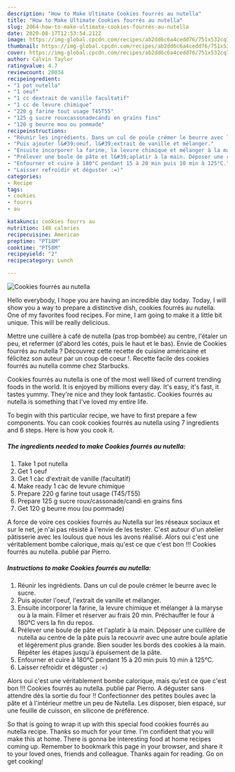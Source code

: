 ```yaml
---
description: "How to Make Ultimate Cookies fourrés au nutella"
title: "How to Make Ultimate Cookies fourrés au nutella"
slug: 2064-how-to-make-ultimate-cookies-fourres-au-nutella
date: 2020-08-17T12:53:54.212Z
image: https://img-global.cpcdn.com/recipes/ab2dd6c6a4cedd76/751x532cq70/cookies-fourres-au-nutella-photo-principale-de-la-recette.jpg
thumbnail: https://img-global.cpcdn.com/recipes/ab2dd6c6a4cedd76/751x532cq70/cookies-fourres-au-nutella-photo-principale-de-la-recette.jpg
cover: https://img-global.cpcdn.com/recipes/ab2dd6c6a4cedd76/751x532cq70/cookies-fourres-au-nutella-photo-principale-de-la-recette.jpg
author: Calvin Taylor
ratingvalue: 4.7
reviewcount: 20034
recipeingredient:
- "1 pot nutella"
- "1 oeuf"
- "1 cc dextrait de vanille facultatif"
- "1 cc de levure chimique"
- "220 g farine tout usage T45T55"
- "125 g sucre rouxcassonadecandi en grains fins"
- "120 g beurre mou ou pommade"
recipeinstructions:
- "Réunir les ingrédients. Dans un cul de poule crémer le beurre avec le sucre."
- "Puis ajouter l&#39;oeuf, l&#39;extrait de vanille et mélanger."
- "Ensuite incorporer la farine, la levure chimique et mélanger à la maryse ou à la main. Filmer et réserver au frais 20 min. Préchauffer le four à 180°C vers la fin du repos."
- "Prélever une boule de pâte et l&#39;aplatir à la main. Déposer une cuillère de nutella au centre de la pâte puis la recouvrir avec une autre boule aplatie et légèrement plus grande. Bien souder les bords des cookies à la main. Répéter les étapes jusqu&#39;à épuisement de la pâte."
- "Enfourner et cuire à 180°C pendant 15 à 20 min puis 10 min à 125°C."
- "Laisser refroidir et déguster :=)"
categories:
- Recipe
tags:
- cookies
- fourrs
- au

katakunci: cookies fourrs au 
nutrition: 148 calories
recipecuisine: American
preptime: "PT18M"
cooktime: "PT58M"
recipeyield: "2"
recipecategory: Lunch

---
```



![Cookies fourrés au nutella](https://img-global.cpcdn.com/recipes/ab2dd6c6a4cedd76/751x532cq70/cookies-fourres-au-nutella-photo-principale-de-la-recette.jpg)

Hello everybody, I hope you are having an incredible day today. Today, I will show you a way to prepare a distinctive dish, cookies fourrés au nutella. One of my favorites food recipes. For mine, I am going to make it a little bit unique. This will be really delicious.

Mettre une cuillère à café de nutella (pas trop bombée) au centre, l&#39;étaler un peu, et refermer (d&#39;abord les cotés, puis le haut et le bas). Envie de Cookies fourrés au nutella ? Découvrez cette recette de cuisine américaine et félicitez son auteur par un coup de coeur !. Recette facile des cookies fourrés au nutella comme chez Starbucks.

Cookies fourrés au nutella is one of the most well liked of current trending foods in the world. It is enjoyed by millions every day. It's easy, it's fast, it tastes yummy. They're nice and they look fantastic. Cookies fourrés au nutella is something that I've loved my entire life.


To begin with this particular recipe, we have to first prepare a few components. You can cook cookies fourrés au nutella using 7 ingredients and 6 steps. Here is how you cook it.

<!--inarticleads1-->

##### The ingredients needed to make Cookies fourrés au nutella:

1. Take 1 pot nutella
1. Get 1 oeuf
1. Get 1 càc d&#39;extrait de vanille (facultatif)
1. Make ready 1 càc de levure chimique
1. Prepare 220 g farine tout usage (T45/T55)
1. Prepare 125 g sucre roux/cassonade/candi en grains fins
1. Get 120 g beurre mou (ou pommade)


A force de voire ces cookies fourrés au Nutella sur les réseaux sociaux et sur le net, je n&#39;ai pas résisté à l&#39;envie de les tester. C&#39;est autour d&#39;un atelier pâtisserie avec les loulous que nous les avons réalisé. Alors oui c&#39;est une véritablement bombe calorique, mais qu&#39;est ce que c&#39;est bon !!! Cookies fourrés au nutella. publié par Pierro. 

<!--inarticleads2-->

##### Instructions to make Cookies fourrés au nutella:

1. Réunir les ingrédients. Dans un cul de poule crémer le beurre avec le sucre.
1. Puis ajouter l&#39;oeuf, l&#39;extrait de vanille et mélanger.
1. Ensuite incorporer la farine, la levure chimique et mélanger à la maryse ou à la main. Filmer et réserver au frais 20 min. Préchauffer le four à 180°C vers la fin du repos.
1. Prélever une boule de pâte et l&#39;aplatir à la main. Déposer une cuillère de nutella au centre de la pâte puis la recouvrir avec une autre boule aplatie et légèrement plus grande. Bien souder les bords des cookies à la main. Répéter les étapes jusqu&#39;à épuisement de la pâte.
1. Enfourner et cuire à 180°C pendant 15 à 20 min puis 10 min à 125°C.
1. Laisser refroidir et déguster :=)


Alors oui c&#39;est une véritablement bombe calorique, mais qu&#39;est ce que c&#39;est bon !!! Cookies fourrés au nutella. publié par Pierro. A déguster sans attendre dès la sortie du four !! Confectionner des petites boules avec la pâte et à l&#39;intérieur mettre un peu de Nutella. Les disposer, bien espacé, sur une feuille de cuisson, en silicone de préférence. 

So that is going to wrap it up with this special food cookies fourrés au nutella recipe. Thanks so much for your time. I'm confident that you will make this at home. There is gonna be interesting food at home recipes coming up. Remember to bookmark this page in your browser, and share it to your loved ones, friends and colleague. Thanks again for reading. Go on get cooking!
